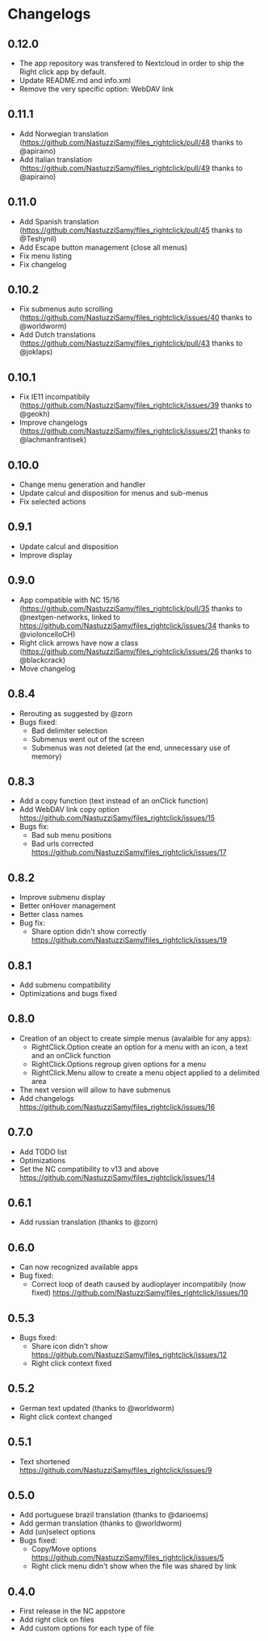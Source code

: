 # Changelogs
## 0.12.0
- The app repository was transfered to Nextcloud in order to ship the Right click app by default.
- Update README.md and info.xml
- Remove the very specific option: WebDAV link

## 0.11.1
- Add Norwegian translation (https://github.com/NastuzziSamy/files_rightclick/pull/48 thanks to @apiraino)
- Add Italian translation (https://github.com/NastuzziSamy/files_rightclick/pull/49 thanks to @apiraino)

## 0.11.0
- Add Spanish translation (https://github.com/NastuzziSamy/files_rightclick/pull/45 thanks to @Teshynil)
- Add Escape button management (close all menus)
- Fix menu listing
- Fix changelog

## 0.10.2
- Fix submenus auto scrolling (https://github.com/NastuzziSamy/files_rightclick/issues/40 thanks to @worldworm)
- Add Dutch translations (https://github.com/NastuzziSamy/files_rightclick/pull/43 thanks to @joklaps)

## 0.10.1
- Fix IE11 incompatibily (https://github.com/NastuzziSamy/files_rightclick/issues/39 thanks to @geokh)
- Improve changelogs (https://github.com/NastuzziSamy/files_rightclick/issues/21 thanks to @lachmanfrantisek)

## 0.10.0
- Change menu generation and handler
- Update calcul and disposition for menus and sub-menus
- Fix selected actions

## 0.9.1
- Update calcul and disposition
- Improve display

## 0.9.0
- App compatible with NC 15/16 (https://github.com/NastuzziSamy/files_rightclick/pull/35 thanks to @nextgen-networks, linked to https://github.com/NastuzziSamy/files_rightclick/issues/34 thanks to @violoncelloCH)
- Right click arrows have now a class (https://github.com/NastuzziSamy/files_rightclick/issues/26 thanks to @blackcrack)
- Move changelog

## 0.8.4
- Rerouting as suggested by @zorn
- Bugs fixed:
    - Bad delimiter selection
    - Submenus went out of the screen
    - Submenus was not deleted (at the end, unnecessary use of memory)

## 0.8.3
- Add a copy function (text instead of an onClick function)
- Add WebDAV link copy option https://github.com/NastuzziSamy/files_rightclick/issues/15
- Bugs fix:
    - Bad sub menu positions
    - Bad urls corrected https://github.com/NastuzziSamy/files_rightclick/issues/17

## 0.8.2
- Improve submenu display
- Better onHover management
- Better class names
- Bug fix:
    - Share option didn't show correctly https://github.com/NastuzziSamy/files_rightclick/issues/19

## 0.8.1
- Add submenu compatibility
- Optimizations and bugs fixed

## 0.8.0
- Creation of an object to create simple menus (avalaible for any apps):
    - RightClick.Option create an option for a menu with an icon, a text and an onClick function
    - RightClick.Options regroup given options for a menu
    - RightClick.Menu allow to create a menu object applied to a delimited area
- The next version will allow to have submenus
- Add changelogs https://github.com/NastuzziSamy/files_rightclick/issues/16

## 0.7.0
- Add TODO list
- Optimizations
- Set the NC compatibility to v13 and above https://github.com/NastuzziSamy/files_rightclick/issues/14

## 0.6.1
- Add russian translation (thanks to @zorn)

## 0.6.0
- Can now recognized available apps
- Bug fixed:
    - Correct loop of death caused by audioplayer incompatibily (now fixed) https://github.com/NastuzziSamy/files_rightclick/issues/10

## 0.5.3
- Bugs fixed:
    - Share icon didn't show https://github.com/NastuzziSamy/files_rightclick/issues/12
    - Right click context fixed

## 0.5.2
- German text updated (thanks to @worldworm)
- Right click context changed

## 0.5.1
- Text shortened https://github.com/NastuzziSamy/files_rightclick/issues/9

## 0.5.0
- Add portuguese brazil translation (thanks to @darioems)
- Add german translation (thanks to @worldworm)
- Add (un)select options
- Bugs fixed:
    - Copy/Move options https://github.com/NastuzziSamy/files_rightclick/issues/5
    - Right click menu didn't show when the file was shared by link

## 0.4.0
- First release in the NC appstore
- Add right click on files
- Add custom options for each type of file

